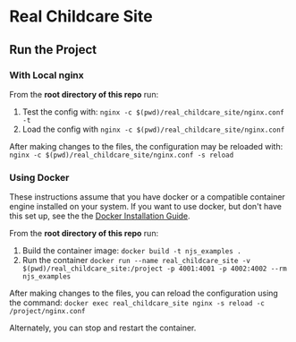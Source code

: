 # Real Childcare Site

## Run the Project
### With Local nginx
From the **root directory of this repo** run:
1. Test the config with: `nginx -c $(pwd)/real_childcare_site/nginx.conf -t`
1. Load the config with `nginx -c $(pwd)/real_childcare_site/nginx.conf`

After making changes to the files, the configuration may be reloaded with:
`nginx -c $(pwd)/real_childcare_site/nginx.conf -s reload`

### Using Docker
These instructions assume that you have docker or a compatible container engine installed on your system. If you want to use docker, but don't have this set up, see the the [Docker Installation Guide](https://docs.docker.com/engine/install/).

From the **root directory of this repo** run:

1. Build the container image: `docker build -t njs_examples .`
1. Run the container
`docker run --name real_childcare_site -v $(pwd)/real_childcare_site:/project -p 4001:4001 -p 4002:4002 --rm njs_examples`

After making changes to the files, you can reload the configuration using the command:
`docker exec real_childcare_site nginx -s reload -c /project/nginx.conf`

Alternately, you can stop and restart the container.
